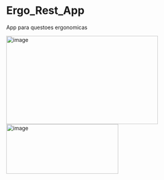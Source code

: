# Ergo_Rest_App

App para questoes ergonomicas

<img width="402" height="233" alt="image" src="https://github.com/user-attachments/assets/70df1c9e-6f12-4297-aefa-ec7abcde1b22" />

<img width="297" height="131" alt="image" src="https://github.com/user-attachments/assets/a51e5283-ae2a-438e-832f-edc3f50564ea" />
